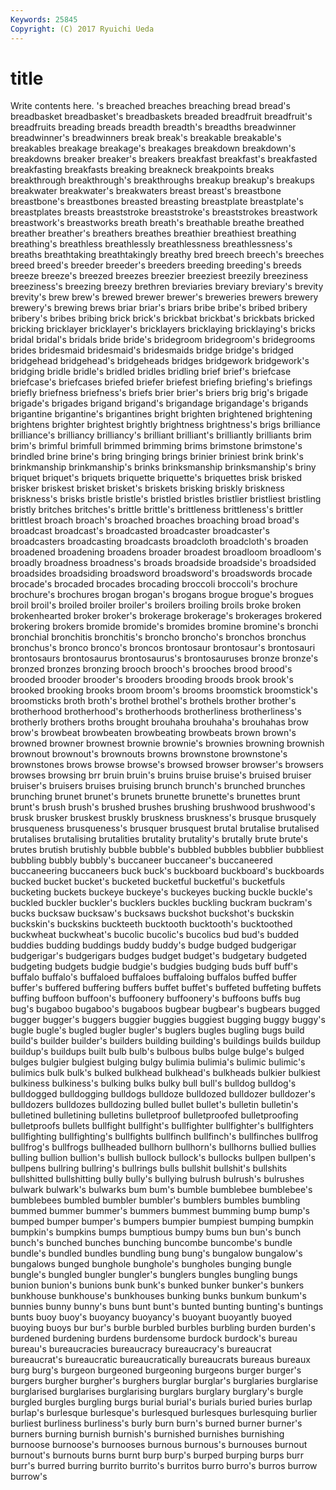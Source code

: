 ```yaml
---
Keywords: 25845 
Copyright: (C) 2017 Ryuichi Ueda
---
```


# title

Write contents here.
's
breached breaches breaching bread bread's breadbasket breadbasket's breadbaskets breaded breadfruit
breadfruit's breadfruits breading breads breadth breadth's breadths breadwinner breadwinner's breadwinners
break break's breakable breakable's breakables breakage breakage's breakages breakdown breakdown's
breakdowns breaker breaker's breakers breakfast breakfast's breakfasted breakfasting breakfasts breaking
breakneck breakpoints breaks breakthrough breakthrough's breakthroughs breakup breakup's breakups breakwater
breakwater's breakwaters breast breast's breastbone breastbone's breastbones breasted breasting breastplate
breastplate's breastplates breasts breaststroke breaststroke's breaststrokes breastwork breastwork's breastworks breath
breath's breathable breathe breathed breather breather's breathers breathes breathier breathiest
breathing breathing's breathless breathlessly breathlessness breathlessness's breaths breathtaking breathtakingly breathy
bred breech breech's breeches breed breed's breeder breeder's breeders breeding
breeding's breeds breeze breeze's breezed breezes breezier breeziest breezily breeziness
breeziness's breezing breezy brethren breviaries breviary breviary's brevity brevity's brew
brew's brewed brewer brewer's breweries brewers brewery brewery's brewing brews
briar briar's briars bribe bribe's bribed bribery bribery's bribes bribing
brick brick's brickbat brickbat's brickbats bricked bricking bricklayer bricklayer's bricklayers
bricklaying bricklaying's bricks bridal bridal's bridals bride bride's bridegroom bridegroom's
bridegrooms brides bridesmaid bridesmaid's bridesmaids bridge bridge's bridged bridgehead bridgehead's
bridgeheads bridges bridgework bridgework's bridging bridle bridle's bridled bridles bridling
brief brief's briefcase briefcase's briefcases briefed briefer briefest briefing briefing's
briefings briefly briefness briefness's briefs brier brier's briers brig brig's
brigade brigade's brigades brigand brigand's brigandage brigandage's brigands brigantine brigantine's
brigantines bright brighten brightened brightening brightens brighter brightest brightly brightness
brightness's brigs brilliance brilliance's brilliancy brilliancy's brilliant brilliant's brilliantly brilliants
brim brim's brimful brimfull brimmed brimming brims brimstone brimstone's brindled
brine brine's bring bringing brings brinier briniest brink brink's brinkmanship
brinkmanship's brinks brinksmanship brinksmanship's briny briquet briquet's briquets briquette briquette's
briquettes brisk brisked brisker briskest brisket brisket's briskets brisking briskly
briskness briskness's brisks bristle bristle's bristled bristles bristlier bristliest bristling
bristly britches britches's brittle brittle's brittleness brittleness's brittler brittlest broach
broach's broached broaches broaching broad broad's broadcast broadcast's broadcasted broadcaster
broadcaster's broadcasters broadcasting broadcasts broadcloth broadcloth's broaden broadened broadening broadens
broader broadest broadloom broadloom's broadly broadness broadness's broads broadside broadside's
broadsided broadsides broadsiding broadsword broadsword's broadswords brocade brocade's brocaded brocades
brocading broccoli broccoli's brochure brochure's brochures brogan brogan's brogans brogue
brogue's brogues broil broil's broiled broiler broiler's broilers broiling broils
broke broken brokenhearted broker broker's brokerage brokerage's brokerages brokered brokering
brokers bromide bromide's bromides bromine bromine's bronchi bronchial bronchitis bronchitis's
broncho broncho's bronchos bronchus bronchus's bronco bronco's broncos brontosaur brontosaur's
brontosauri brontosaurs brontosaurus brontosaurus's brontosauruses bronze bronze's bronzed bronzes bronzing
brooch brooch's brooches brood brood's brooded brooder brooder's brooders brooding
broods brook brook's brooked brooking brooks broom broom's brooms broomstick
broomstick's broomsticks broth broth's brothel brothel's brothels brother brother's brotherhood
brotherhood's brotherhoods brotherliness brotherliness's brotherly brothers broths brought brouhaha brouhaha's
brouhahas brow brow's browbeat browbeaten browbeating browbeats brown brown's browned
browner brownest brownie brownie's brownies browning brownish brownout brownout's brownouts
browns brownstone brownstone's brownstones brows browse browse's browsed browser browser's
browsers browses browsing brr bruin bruin's bruins bruise bruise's bruised
bruiser bruiser's bruisers bruises bruising brunch brunch's brunched brunches brunching
brunet brunet's brunets brunette brunette's brunettes brunt brunt's brush brush's
brushed brushes brushing brushwood brushwood's brusk brusker bruskest bruskly bruskness
bruskness's brusque brusquely brusqueness brusqueness's brusquer brusquest brutal brutalise brutalised
brutalises brutalising brutalities brutality brutality's brutally brute brute's brutes brutish
brutishly bubble bubble's bubbled bubbles bubblier bubbliest bubbling bubbly bubbly's
buccaneer buccaneer's buccaneered buccaneering buccaneers buck buck's buckboard buckboard's buckboards
bucked bucket bucket's bucketed bucketful bucketful's bucketfuls bucketing buckets buckeye
buckeye's buckeyes bucking buckle buckle's buckled buckler buckler's bucklers buckles
buckling buckram buckram's bucks bucksaw bucksaw's bucksaws buckshot buckshot's buckskin
buckskin's buckskins buckteeth bucktooth bucktooth's bucktoothed buckwheat buckwheat's bucolic bucolic's
bucolics bud bud's budded buddies budding buddings buddy buddy's budge
budged budgerigar budgerigar's budgerigars budges budget budget's budgetary budgeted budgeting
budgets budgie budgie's budgies budging buds buff buff's buffalo buffalo's
buffaloed buffaloes buffaloing buffalos buffed buffer buffer's buffered buffering buffers
buffet buffet's buffeted buffeting buffets buffing buffoon buffoon's buffoonery buffoonery's
buffoons buffs bug bug's bugaboo bugaboo's bugaboos bugbear bugbear's bugbears
bugged bugger bugger's buggers buggier buggies buggiest bugging buggy buggy's
bugle bugle's bugled bugler bugler's buglers bugles bugling bugs build
build's builder builder's builders building building's buildings builds buildup buildup's
buildups built bulb bulb's bulbous bulbs bulge bulge's bulged bulges
bulgier bulgiest bulging bulgy bulimia bulimia's bulimic bulimic's bulimics bulk
bulk's bulked bulkhead bulkhead's bulkheads bulkier bulkiest bulkiness bulkiness's bulking
bulks bulky bull bull's bulldog bulldog's bulldogged bulldogging bulldogs bulldoze
bulldozed bulldozer bulldozer's bulldozers bulldozes bulldozing bulled bullet bullet's bulletin
bulletin's bulletined bulletining bulletins bulletproof bulletproofed bulletproofing bulletproofs bullets bullfight
bullfight's bullfighter bullfighter's bullfighters bullfighting bullfighting's bullfights bullfinch bullfinch's bullfinches
bullfrog bullfrog's bullfrogs bullheaded bullhorn bullhorn's bullhorns bullied bullies bulling
bullion bullion's bullish bullock bullock's bullocks bullpen bullpen's bullpens bullring
bullring's bullrings bulls bullshit bullshit's bullshits bullshitted bullshitting bully bully's
bullying bulrush bulrush's bulrushes bulwark bulwark's bulwarks bum bum's bumble
bumblebee bumblebee's bumblebees bumbled bumbler bumbler's bumblers bumbles bumbling bummed
bummer bummer's bummers bummest bumming bump bump's bumped bumper bumper's
bumpers bumpier bumpiest bumping bumpkin bumpkin's bumpkins bumps bumptious bumpy
bums bun bun's bunch bunch's bunched bunches bunching buncombe buncombe's
bundle bundle's bundled bundles bundling bung bung's bungalow bungalow's bungalows
bunged bunghole bunghole's bungholes bunging bungle bungle's bungled bungler bungler's
bunglers bungles bungling bungs bunion bunion's bunions bunk bunk's bunked
bunker bunker's bunkers bunkhouse bunkhouse's bunkhouses bunking bunks bunkum bunkum's
bunnies bunny bunny's buns bunt bunt's bunted bunting bunting's buntings
bunts buoy buoy's buoyancy buoyancy's buoyant buoyantly buoyed buoying buoys
bur bur's burble burbled burbles burbling burden burden's burdened burdening
burdens burdensome burdock burdock's bureau bureau's bureaucracies bureaucracy bureaucracy's bureaucrat
bureaucrat's bureaucratic bureaucratically bureaucrats bureaus bureaux burg burg's burgeon burgeoned
burgeoning burgeons burger burger's burgers burgher burgher's burghers burglar burglar's
burglaries burglarise burglarised burglarises burglarising burglars burglary burglary's burgle burgled
burgles burgling burgs burial burial's burials buried buries burlap burlap's
burlesque burlesque's burlesqued burlesques burlesquing burlier burliest burliness burliness's burly
burn burn's burned burner burner's burners burning burnish burnish's burnished
burnishes burnishing burnoose burnoose's burnooses burnous burnous's burnouses burnout burnout's
burnouts burns burnt burp burp's burped burping burps burr burr's
burred burring burrito burrito's burritos burro burro's burros burrow burrow's
